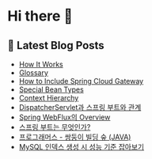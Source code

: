 # Hi there 👋

## 📕 Latest Blog Posts

<ul><li><a href='https://devnona.tistory.com/166' target='_blank'>How It Works</a></li><li><a href='https://devnona.tistory.com/165' target='_blank'>Glossary</a></li><li><a href='https://devnona.tistory.com/164' target='_blank'>How to Include Spring Cloud Gateway</a></li><li><a href='https://devnona.tistory.com/163' target='_blank'>Special Bean Types</a></li><li><a href='https://devnona.tistory.com/162' target='_blank'>Context Hierarchy</a></li><li><a href='https://devnona.tistory.com/161' target='_blank'>DispatcherServlet과 스프링 부트와 관계</a></li><li><a href='https://devnona.tistory.com/160' target='_blank'>Spring WebFlux의 Overview</a></li><li><a href='https://devnona.tistory.com/159' target='_blank'>스프링 부트는 무엇인가?</a></li><li><a href='https://devnona.tistory.com/158' target='_blank'>프로그래머스 - 쌍둥이 빌딩 숲 (JAVA)</a></li><li><a href='https://devnona.tistory.com/157' target='_blank'>MySQL 인덱스 생성 시 성능 기준 잡아보기</a></li></ul>